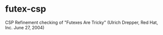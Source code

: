 # futex-csp

CSP Refinement checking of "Futexes Are Tricky" (Ulrich Drepper, Red Hat, Inc. June 27, 2004)
